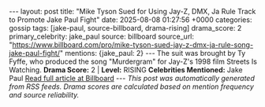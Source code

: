 --- layout: post title: "Mike Tyson Sued for Using Jay-Z, DMX, Ja Rule Track to Promote Jake Paul Fight" date: 2025-08-08 01:27:56 +0000 categories: gossip tags: [jake-paul, source-billboard, drama-rising] drama_score: 2 primary_celebrity: jake_paul source: billboard source_url: "https://www.billboard.com/pro/mike-tyson-sued-jay-z-dmx-ja-rule-song-jake-paul-fight/" mentions: {jake_paul: 2} --- The suit was brought by Ty Fyffe, who produced the song "Murdergram" for Jay-Z's 1998 film Streets Is Watching. **Drama Score:** 2 | **Level:** RISING **Celebrities Mentioned:** Jake Paul [Read full article at Billboard](https://www.billboard.com/pro/mike-tyson-sued-jay-z-dmx-ja-rule-song-jake-paul-fight/) --- *This post was automatically generated from RSS feeds. Drama scores are calculated based on mention frequency and source reliability.*